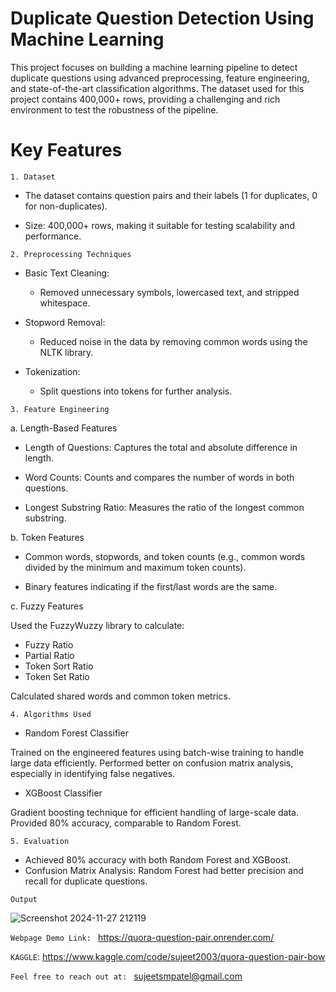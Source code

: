 # Duplicate Question Detection Using Machine Learning

This project focuses on building a machine learning pipeline to detect duplicate questions using advanced preprocessing, feature engineering, and state-of-the-art classification algorithms. The dataset used for this project contains 400,000+ rows, providing a challenging and rich environment to test the robustness of the pipeline.

# Key Features
`1. Dataset`

- The dataset contains question pairs and their labels (1 for duplicates, 0 for non-duplicates).

- Size: 400,000+ rows, making it suitable for testing scalability and performance.

`2. Preprocessing Techniques`

- Basic Text Cleaning:
    - Removed unnecessary symbols, lowercased text, and stripped whitespace.

- Stopword Removal:
    - Reduced noise in the data by removing common words using the NLTK library.

- Tokenization:
    - Split questions into tokens for further analysis.


`3. Feature Engineering`

a. Length-Based Features

- Length of Questions: Captures the total and absolute difference in length.

- Word Counts: Counts and compares the number of words in both questions.

- Longest Substring Ratio: Measures the ratio of the longest common substring.


b. Token Features

- Common words, stopwords, and token counts (e.g., common words divided by the minimum and maximum token counts).

- Binary features indicating if the first/last words are the same.


c. Fuzzy Features

Used the FuzzyWuzzy library to calculate:
- Fuzzy Ratio
- Partial Ratio
- Token Sort Ratio
- Token Set Ratio
  
Calculated shared words and common token metrics.

`4. Algorithms Used`

- Random Forest Classifier
  
Trained on the engineered features using batch-wise training to handle large data efficiently.
Performed better on confusion matrix analysis, especially in identifying false negatives.

- XGBoost Classifier
  
Gradient boosting technique for efficient handling of large-scale data.
Provided 80% accuracy, comparable to Random Forest.

`5. Evaluation`
- Achieved 80% accuracy with both Random Forest and XGBoost.
- Confusion Matrix Analysis:
Random Forest had better precision and recall for duplicate questions.


`Output`

![Screenshot 2024-11-27 212119](https://github.com/user-attachments/assets/aae32e1d-b5aa-4ba2-b71a-9585a091364b)



`Webpage Demo Link: ` https://quora-question-pair.onrender.com/

`KAGGLE`: https://www.kaggle.com/code/sujeet2003/quora-question-pair-bow

`Feel free to reach out at: ` sujeetsmpatel@gmail.com
